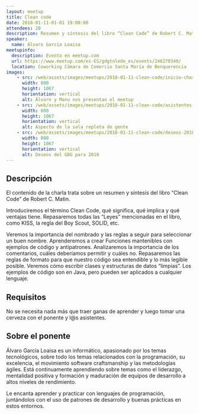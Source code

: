 ```yaml
---
layout: meetup
title: Clean code
date: 2018-01-11-01-01 19:00:00
attendees: 20
description: Resumen y síntesis del libro “Clean Code” de Robert C. Matin
speaker:
  name: Álvaro García Loaisa
meetupinfo:
  description: Evento en meetup.com
  url: https://www.meetup.com/es-ES/gdgtoledo_es/events/246270340/
  location: Coworking Cámara de Comercio Santa María de Benquerencia
images:
    - src: /web/assets/images/meetups/2018-01-11-clean-code/inicio-charla.jpg
      width: 800
      height: 1067
      horientation: vertical
      alt: Álvaro y Manu nos presentan el meetup
    - src: /web/assets/images/meetups/2018-01-11-clean-code/asistentes.jpg
      width: 800
      height: 1067
      horientation: vertical
      alt: Aspecto de la sala repleta de gente
    - src: /web/assets/images/meetups/2018-01-11-clean-code/deseos-2018.jpg
      width: 800
      height: 1067
      horientation: vertical
      alt: Deseos del GDG para 2018
---
```


## Descripción
El contenido de la charla trata sobre un resumen y síntesis del libro “Clean Code” de Robert C. Matin.

Introduciremos el término Clean Code, qué significa, qué implica y qué ventajas tiene.
Repasaremos todas las “Leyes” mencionadas en el libro, como KISS, la regla del Boy Scout, SOLID, etc.

Veremos la importancia del nombrado y las reglas a seguir para seleccionar un buen nombre.
Aprenderemos a crear Funciones mantenibles con ejemplos de código y antipatrones.
Analizaremos la importancia de los comentarios, cuáles deberíamos permitir y cuáles no.
Repasaremos las reglas de formato para que nuestro código sea entendible y lo más legible posible.
Veremos cómo escribir clases y estructuras de datos “limpias”.
Los ejemplos de código son en Java, pero pueden ser aplicados a cualquier lenguaje.

## Requisitos
No se necesita nada más que traer ganas de aprender y luego tomar una cerveza con el ponente y l@s asistentes.

## Sobre el ponente
Álvaro García Loaisa es un informático, apasionado por los temas tecnológicos, sobre todo los temas relacionados con la programación, su excelencia, el movimiento software craftsmanship y las metodologías ágiles. Está continuamente aprendiendo sobre temas como el liderazgo, mentalidad positiva y formación y maduración de equipos de desarrollo a altos niveles de rendimiento.

Le encanta aprender y practicar con lenguajes de programación, juntándolos con el uso de patrones de desarrollo y buenas prácticas en estos entornos.